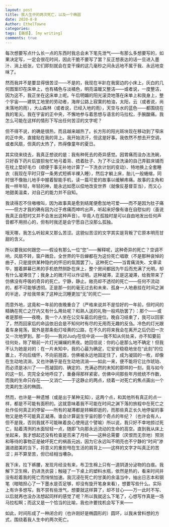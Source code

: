 ```yaml
---
layout: post
title: 我人生中的两次死亡，以及一个椭圆
date: 2020-8-8
Author: EthelTowne
categories: 
tags: [雜感], [my writing]
comments: true
--- 
```

每次想要写点什么长一点的东西时我总会未下笔先泄气——有那么多想要写的，如果决定写，一定会很花时间，因此干脆不要写了罢？反正想表达的话一旦进入墨汁、淌上纸张，它们即刻就会在变干燥的这几毫秒之间永远地不属于我、永远地变味了。

然而我并不是要显得很苦涩——不是的，我现在半趴在我窗边的小床上，灰白的几何图案印在床单上，也有橘色与淡橘色，明亮温暖又整洁——或者说，一度整洁，因为这不，我正坐在这床单上呢。午后明媚的阳光滚烫地落在床单上和我身上，整个宇宙——建筑工地里的劳动者，海岸公路上寂寞的柏油，太阳，云（或者说，尚未落地的雨），大山森林（或者说，已经入地的雨），天空与水的蓝色——都围绕在我的笔尖。我在宇宙的正中央，不懈地参与着思想与语言的马拉松，手腕酸痛。我怎么可能在这样的情形下写出任何苦涩的文字呢？

但不得不说，的确是很热，而且越来越热了。长方形的阳光斑块现在移动到了窄床的正中央，直接贴在我的背上。我开始流汗，但这是好事。我依然不想去开空调，或者风扇，但真的太热了，热得像童年的夏日。

其实绕来绕去，我真正想说的是：我有种死去的奇异感觉。因胃痛而没办法洗碗，只好吞下药片后狼狈匆忙地弓着背、捂着肚子、为了不让没洗澡的自己弄脏床铺而在枕上垫好毛巾（顺便于事无补地计算了一下洗衣计划的变动）、特地换上全套睡衣（我现在平时只穿一条男式短裤半裸入睡），然后才躺上床，胎儿一般蜷缩，同时很不像胎儿地手中握着智能手机，读一篇可爱的故事以缓解疼痛。故事的主角和我一样年轻，年轻的神，能永远如愿以偿地改变世界（就像反基督亚当），而又心地甜美温柔，对自己的能力并不自知。

我读得忍不住嗷嗷叫，因为故事真是愈到结尾便愈加地可爱——而不是因为肚子痛——但方才我的确有因为过于疼痛而呻吟出声，听起来好像有谁在自慰似的（虽说我真正自慰时又并不会发出这种声音）。毕竟人在孤独时是可以自由地发出任何声音都不用担心的，但有时我还是会宁愿自己没那么孤独。

哦天哪，我怎么听起来又那么苦涩。这貌似苦涩的文字其实是背叛了它原本明亮甘甜的含义。

所以要我如何跟您——假设有那么一位“您”——解释呢，这种奇异的死亡？空调不响，风扇不转，窗户微启，全世界的午后蝉都在为这份死亡唱歌（不是那种哀悼的曲子，只是提供某种隐约的怀旧的氛围罢了）。这种死亡——当胃痛消失、文章读毕，握着屏幕已黑的手机依然侧卧在床上，整个房间都因为午后而充满了光明，却有什么凝滞住了；我身上的微汗可以作证明。这种凝滞，正是这凝滞，给我带来了仿佛没有呼吸的奇异的死亡。宁静，静止。敞亮却不透彻的死亡——任何不流动的，都不可能够透彻。正是那一刻的毫无过去和未来、孤身一人地悬挂在时间之渊的半途，才给我带来了这种比沉睡更加“无”的死亡——

而意外地，这竟和一年前的夜晚重合了（严格来说并不是恰好的一年前，但时间的精确在死亡之厅内又有什么用处呢？和熟人送的礼物一般鸡肋罢了）：那个——或者是那些——夜晚，我一个人坐在公交车最后的座位。晚自习结束了，我可以回家了，然而回家后的命运依旧会是不知何时有尽的无用而无趣的反刍。冷色的灯光跟着车身晃荡，窗外是那条街灯哑黄的公路，在不久的将来我会在离开之后仍旧一次又一次地梦到。那一刻——我对Judy在信中说——我不知从何处来，亦不知要前往何处，除了眼前一片灯光斓斓的黑夜。她回信说：你的心是那么地不确定！但我不认为她是对的：在一片未知中，我的心最为确定，它安安稳稳地坐在“此刻”的位置上，不向后缅怀，不向前翘首，仿佛被永远地固定住了，成为凝固的一枚，却像在生动地流淌，又也许确乎是在生动地流淌——如此一来，便不能将它比作琥珀、而必须是冰川了——而凝固的、确定的、充满必然的未知的那样的一刻，竟与如今的这一刻，完完全全地呼应了，重叠得那样紧密，仿佛中间那些年月统统不作数，而我的生命只存在——又消亡——于这静止的两点，绕着一对死亡的焦点画出一个完美的生活的椭圆。

然而，也许是一种遗憾（或是出于某种无知），这两个点，和其他所有真正的点一样，都是不可能有面积的。这就意味着我不可能在时间之渊下落的旅程中在死亡之处作任何真正的停留——所有的凝滞都是转瞬即逝的，而那些真正长久地停留的事物又是绝不可能真正凝滞。谁会计算诞生宇宙的那个奇点的年纪？（也许会有人，但不是我，否则我就不可能昧着良心使用这个譬喻）所以说，我只好不幸地掠过死亡，贴着清洌的水面轻轻一点，随即飞向那永远流动的生命的高空。直到我从床上坐起来，我才想起还没有检查是否来了月经——这种总需要（厌恨而无奈地）预测和等待的事物正是破坏死亡的祸首元凶，因为它永远叫不明亮也不宁静的“时间”渗漏进甜美的当下，将意义的重担甩在生活的肩背上——这样的文字才叫真正的苦涩；并不算至苦，但已经相当嘈杂。

我下床，拉下裤腰，发现月经没有来，布卫生棉上只有一道阴道分泌物的白痕。我解下卫生棉，扔进洗衣袋；触碰了一下桌上的塑料水瓶，依然是热的，看来时间并没有趁着我的死亡而悄悄加速。我沉浸在死亡的甘美的余温当中，抽出日志本和钢笔（暗暗担心了一下墨水是否足够，却没有旋开笔身来看），想要写些什么。实际上有许多想写。我不禁有些泄气，想要就这样算了，却不甘心——万一此时不写、以后就再也没办法想起同样的感觉了呢？所以我就这么下笔了，心想写作真是一场马拉松啊；而这又是一个恰当的比喻，我也许要找机会写下来——

如此，时间形成了一种闭合的（也许刚好是椭圆形的）圆环，以我未曾料想的方式，围绕着我人生中的两次死亡。
